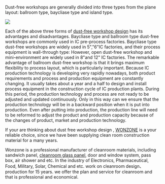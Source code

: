 Dust-free workshops are generally divided into three types from the plane layout: ballroom type, baycliase type and island type.

<img src="https://storage.ning.com/topology/rest/1.0/file/get/2724458841?profile=RESIZE_710x"/>

Each of the above three forms of <a href="https://www.wonzonecn.com/news/industry-news/dust-free-purification-workshop-design-how-much-is.html"/>dust-free workshop design</a> has its advantages and disadvantages. Baycliase type and ballroom type dust-free workshops are commonly used in IC pre-process factories. Baycliase type dust-free workshops are widely used in 5","6"IC factories, and their process equipment is wall-through type: However, open dust-free workshop and mini-environment are widely used in 8"and 12" IC factories. The remarkable advantage of ballroom dust-free workshop is that it brings maximum flexibility to process layout, which is particularly important. Because IC production technology is developing very rapidly nowadays, both product requirements and process and production equipment are constantly changing. It usually takes about a year and a half to design and install process equipment in the construction cycle of IC production plants. During this period, the production technology and process are not ready to be adjusted and updated continuously. Only in this way can we ensure that the production technology will be in a backward position when it is put into production. Even after putting into production, the production line will need to be reformed to adjust the product and production capacity because of the changes of product, market and production technology.

If your are thinking about dust free workshop design , <a href="https://www.wonzonecn.com/"/>WONZONE</a> is a your reliable choice, since we have been supplying clean room construction material for a many years.

Wonzone is a professional manufacturer of cleanroom materials, including sandwich panel, <a href="http://www.wonzonecn.com/products/"/>cleanroom glass panel</a>, door and window system, pass box, air shower and etc. In the industry of Electronics, Pharmaceutical, Food, Military, Solar, Chemical and etc. work on cleanroom design、production for 15 years. we offer the plan and service for cleanroom and that is professional and economical.
